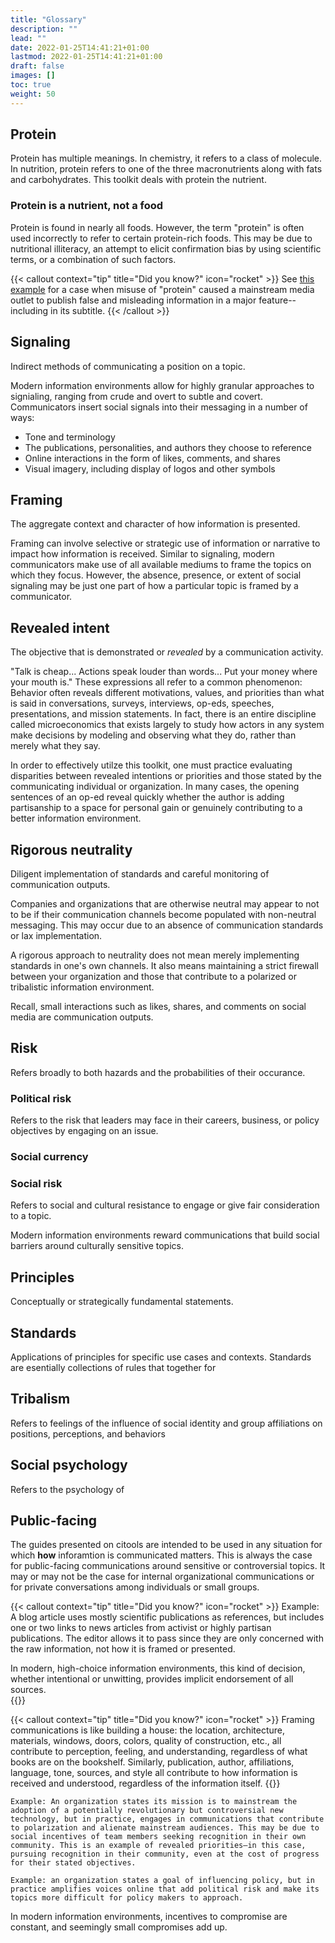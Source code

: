 ```yaml
---
title: "Glossary"
description: ""
lead: ""
date: 2022-01-25T14:41:21+01:00
lastmod: 2022-01-25T14:41:21+01:00
draft: false
images: []
toc: true
weight: 50
---
```


## Protein
Protein has multiple meanings. In chemistry, it refers to a class of molecule. In nutrition, protein refers to one of the three macronutrients along with fats and carbohydrates. This toolkit deals with protein the nutrient.

### Protein is a nutrient, not a food
Protein is found in nearly all foods. However, the term "protein" is often used incorrectly to refer to certain protein-rich foods. This may be due to nutritional illiteracy, an attempt to elicit confirmation bias by using scientific terms, or a combination of such factors.

{{< callout context="tip" title="Did you know?" icon="rocket" >}}
See [this example](/toolkits/protein/examples#protein-is-a-nutrient-not-a-food) for a case when misuse of "protein" caused a mainstream media outlet to publish false and misleading information in a major feature--including in its subtitle.
{{< /callout >}}

## Signaling
Indirect methods of communicating a position on a topic.

Modern information environments allow for highly granular approaches to signialing, ranging from crude and overt to subtle and covert. Communicators insert social signals into their messaging in a number of ways:

* Tone and terminology
* The publications, personalities, and authors they choose to reference
* Online interactions in the form of likes, comments, and shares
* Visual imagery, including display of logos and other symbols

## Framing
The aggregate context and character of how information is presented.

Framing can involve selective or strategic use of information or narrative to impact how information is received. Similar to signaling, modern communicators make use of all available mediums to frame the topics on which they focus. However, the absence, presence, or extent of social signaling may be just one part of how a particular topic is framed by a communicator.

## Revealed intent
The objective that is demonstrated or *revealed* by a communication activity.

"Talk is cheap... Actions speak louder than words... Put your money where your mouth is." These expressions all refer to a common phenomenon: Behavior often reveals different motivations, values, and priorities than what is said in conversations, surveys, interviews, op-eds, speeches, presentations, and mission statements. In fact, there is an entire discipline called microeconomics that exists largely to study how actors in any system make decisions by modeling and observing what they do, rather than merely what they say.

In order to effectively utilze this toolkit, one must practice evaluating disparities between revealed intentions or priorities and those stated by the communicating individual or organization. In many cases, the opening sentences of an op-ed reveal quickly whether the author is adding partisanship to a space for personal gain or genuinely contributing to a better information environment.

## Rigorous neutrality
Diligent implementation of standards and careful monitoring of communication outputs.

Companies and organizations that are otherwise neutral may appear to not to be if their communication channels become populated with non-neutral messaging. This may occur due to an absence of communication standards or lax implementation.

A rigorous approach to neutrality does not mean merely implementing standards in one's own channels. It also means maintaining a strict firewall between your organization and those that contribute to a polarized or tribalistic information environment.

Recall, small interactions such as likes, shares, and comments on social media are communication outputs. 

## Risk
Refers broadly to both hazards and the probabilities of their occurance.

### Political risk
Refers to the risk that leaders may face in their careers, business, or policy objectives by engaging on an issue. 

### Social currency


### Social risk
Refers to social and cultural resistance to engage or give fair consideration to a topic.

Modern information environments reward communications that build social barriers around culturally sensitive topics. 

## Principles
Conceptually or strategically fundamental statements.

## Standards
Applications of principles for specific use cases and contexts. Standards are esentially collections of rules that together for 

## Tribalism
Refers to feelings of  the influence of social identity and group affiliations on positions, perceptions, and behaviors

## Social psychology
Refers to the psychology of 

## Public-facing
The guides presented on citools are intended to be used in any situation for which **how** inforamtion is communicated matters. This is always the case for public-facing communications around sensitive or controversial topics. It may or may not be the case for internal organizational communications or for private conversations among individuals or small groups.

{{< callout context="tip" title="Did you know?" icon="rocket" >}}
Example: A blog article uses mostly scientific publications as references, but includes one or two links to news articles from activist or highly partisan publications. The editor allows it to pass since they are only concerned with the raw information, not how it is framed or presented.

In modern, high-choice information environments, this kind of decision, whether intentional or unwitting, provides implicit endorsement of all sources.     
{{</callout>}}

{{< callout context="tip" title="Did you know?" icon="rocket" >}}
Framing communications is like building a house: the location, architecture, materials, windows, doors, colors, quality of construction, etc., all contribute to perception, feeling, and understanding, regardless of what books are on the bookshelf. Similarly, publication, author, affiliations, language, tone, sources, and style all contribute to how information is received and understood, regardless of the information itself.
{{</callout>}}

```
Example: An organization states its mission is to mainstream the adoption of a potentially revolutionary but controversial new technology, but in practice, engages in communications that contribute to polarization and alienate mainstream audiences. This may be due to social incentives of team members seeking recognition in their own community. This is an example of revealed priorities—in this case, pursuing recognition in their community, even at the cost of progress for their stated objectives. 
```
```
Example: an organization states a goal of influencing policy, but in practice amplifies voices online that add political risk and make its topics more difficult for policy makers to approach.
```

In modern information environments, incentives to compromise are constant, and seemingly small compromises add up.